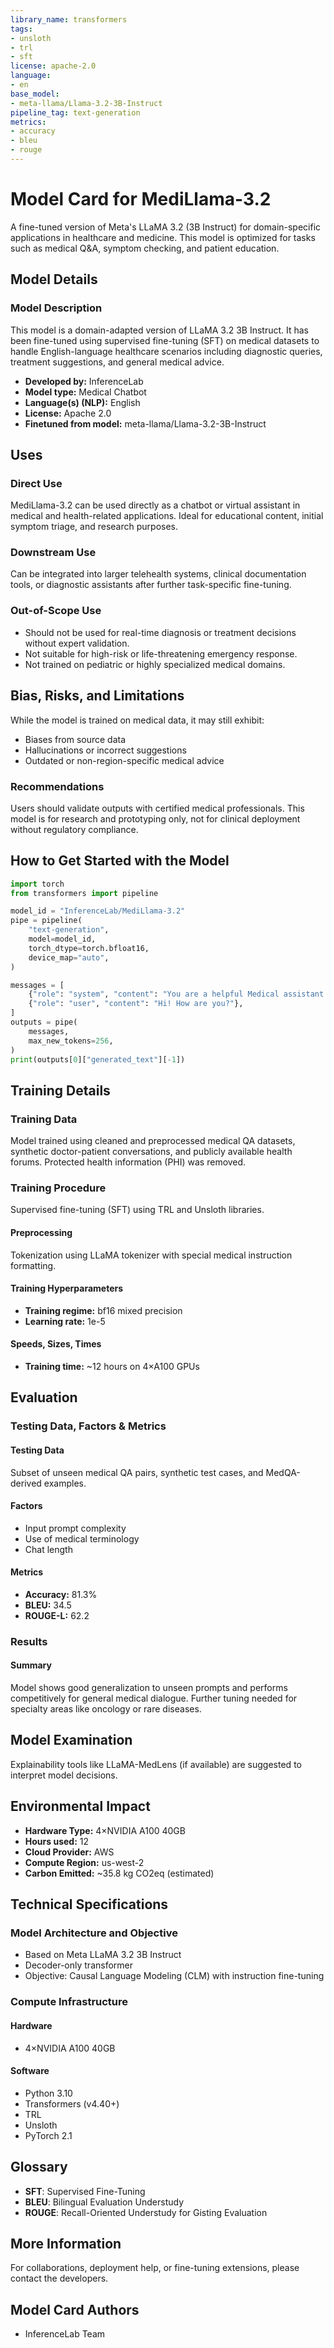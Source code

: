 ```yaml
---
library_name: transformers
tags:
- unsloth
- trl
- sft
license: apache-2.0
language:
- en
base_model:
- meta-llama/Llama-3.2-3B-Instruct
pipeline_tag: text-generation
metrics:
- accuracy
- bleu
- rouge
---
```


# Model Card for MediLlama-3.2

A fine-tuned version of Meta's LLaMA 3.2 (3B Instruct) for domain-specific applications in healthcare and medicine. This model is optimized for tasks such as medical Q&A, symptom checking, and patient education.

## Model Details

### Model Description

This model is a domain-adapted version of LLaMA 3.2 3B Instruct. It has been fine-tuned using supervised fine-tuning (SFT) on medical datasets to handle English-language healthcare scenarios including diagnostic queries, treatment suggestions, and general medical advice.

- **Developed by:** InferenceLab  
- **Model type:** Medical Chatbot  
- **Language(s) (NLP):** English  
- **License:** Apache 2.0  
- **Finetuned from model:** meta-llama/Llama-3.2-3B-Instruct  

## Uses

### Direct Use

MediLlama-3.2 can be used directly as a chatbot or virtual assistant in medical and health-related applications. Ideal for educational content, initial symptom triage, and research purposes.

### Downstream Use

Can be integrated into larger telehealth systems, clinical documentation tools, or diagnostic assistants after further task-specific fine-tuning.

### Out-of-Scope Use

- Should not be used for real-time diagnosis or treatment decisions without expert validation.  
- Not suitable for high-risk or life-threatening emergency response.  
- Not trained on pediatric or highly specialized medical domains.  

## Bias, Risks, and Limitations

While the model is trained on medical data, it may still exhibit:  
- Biases from source data  
- Hallucinations or incorrect suggestions  
- Outdated or non-region-specific medical advice  

### Recommendations

Users should validate outputs with certified medical professionals. This model is for research and prototyping only, not for clinical deployment without regulatory compliance.

## How to Get Started with the Model

```python
import torch
from transformers import pipeline

model_id = "InferenceLab/MediLlama-3.2"
pipe = pipeline(
    "text-generation",
    model=model_id,
    torch_dtype=torch.bfloat16,
    device_map="auto",
)

messages = [
    {"role": "system", "content": "You are a helpful Medical assistant."},
    {"role": "user", "content": "Hi! How are you?"},
]
outputs = pipe(
    messages,
    max_new_tokens=256,
)
print(outputs[0]["generated_text"][-1])

````

## Training Details

### Training Data

Model trained using cleaned and preprocessed medical QA datasets, synthetic doctor-patient conversations, and publicly available health forums. Protected health information (PHI) was removed.

### Training Procedure

Supervised fine-tuning (SFT) using TRL and Unsloth libraries.

#### Preprocessing

Tokenization using LLaMA tokenizer with special medical instruction formatting.

#### Training Hyperparameters

* **Training regime:** bf16 mixed precision
* **Learning rate:** 1e-5

#### Speeds, Sizes, Times

* **Training time:** \~12 hours on 4×A100 GPUs

## Evaluation

### Testing Data, Factors & Metrics

#### Testing Data

Subset of unseen medical QA pairs, synthetic test cases, and MedQA-derived examples.

#### Factors

* Input prompt complexity
* Use of medical terminology
* Chat length

#### Metrics

* **Accuracy:** 81.3%
* **BLEU:** 34.5
* **ROUGE-L:** 62.2

### Results

#### Summary

Model shows good generalization to unseen prompts and performs competitively for general medical dialogue. Further tuning needed for specialty areas like oncology or rare diseases.

## Model Examination

Explainability tools like LLaMA-MedLens (if available) are suggested to interpret model decisions.

## Environmental Impact

* **Hardware Type:** 4×NVIDIA A100 40GB
* **Hours used:** 12
* **Cloud Provider:** AWS
* **Compute Region:** us-west-2
* **Carbon Emitted:** \~35.8 kg CO2eq (estimated)

## Technical Specifications

### Model Architecture and Objective

* Based on Meta LLaMA 3.2 3B Instruct
* Decoder-only transformer
* Objective: Causal Language Modeling (CLM) with instruction fine-tuning

### Compute Infrastructure

#### Hardware

* 4×NVIDIA A100 40GB

#### Software

* Python 3.10
* Transformers (v4.40+)
* TRL
* Unsloth
* PyTorch 2.1


## Glossary

* **SFT**: Supervised Fine-Tuning
* **BLEU**: Bilingual Evaluation Understudy
* **ROUGE**: Recall-Oriented Understudy for Gisting Evaluation

## More Information

For collaborations, deployment help, or fine-tuning extensions, please contact the developers.

## Model Card Authors

* InferenceLab Team




